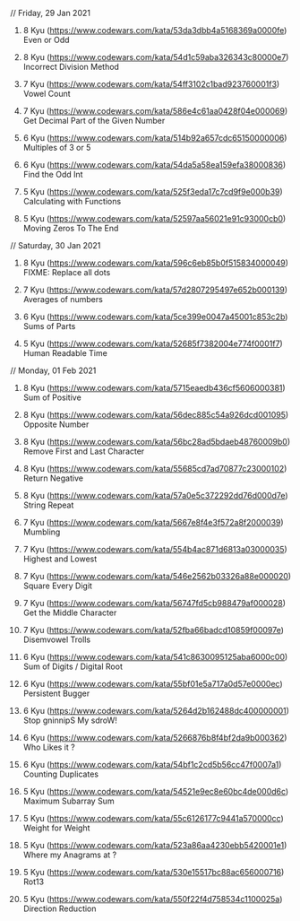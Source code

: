 // Friday, 29 Jan 2021

1. 8 Kyu (https://www.codewars.com/kata/53da3dbb4a5168369a0000fe)
   Even or Odd

2. 8 Kyu (https://www.codewars.com/kata/54d1c59aba326343c80000e7)
   Incorrect Division Method

3. 7 Kyu (https://www.codewars.com/kata/54ff3102c1bad923760001f3)
   Vowel Count

4. 7 Kyu (https://www.codewars.com/kata/586e4c61aa0428f04e000069)
   Get Decimal Part of the Given Number

5. 6 Kyu (https://www.codewars.com/kata/514b92a657cdc65150000006)
   Multiples of 3 or 5

6. 6 Kyu (https://www.codewars.com/kata/54da5a58ea159efa38000836)
   Find the Odd Int

7. 5 Kyu (https://www.codewars.com/kata/525f3eda17c7cd9f9e000b39)
   Calculating with Functions

8. 5 Kyu (https://www.codewars.com/kata/52597aa56021e91c93000cb0)
   Moving Zeros To The End


// Saturday, 30 Jan 2021

1. 8 Kyu (https://www.codewars.com/kata/596c6eb85b0f515834000049)
   FIXME: Replace all dots

2. 7 Kyu (https://www.codewars.com/kata/57d2807295497e652b000139)
   Averages of numbers

3. 6 Kyu (https://www.codewars.com/kata/5ce399e0047a45001c853c2b)
   Sums of Parts

4. 5 Kyu (https://www.codewars.com/kata/52685f7382004e774f0001f7)
   Human Readable Time


// Monday, 01 Feb 2021

1. 8 Kyu (https://www.codewars.com/kata/5715eaedb436cf5606000381)
   Sum of Positive

2. 8 Kyu (https://www.codewars.com/kata/56dec885c54a926dcd001095)
   Opposite Number

3. 8 Kyu (https://www.codewars.com/kata/56bc28ad5bdaeb48760009b0)
   Remove First and Last Character

4. 8 Kyu (https://www.codewars.com/kata/55685cd7ad70877c23000102)
   Return Negative

5. 8 Kyu (https://www.codewars.com/kata/57a0e5c372292dd76d000d7e)
   String Repeat

6. 7 Kyu (https://www.codewars.com/kata/5667e8f4e3f572a8f2000039)
   Mumbling

7. 7 Kyu (https://www.codewars.com/kata/554b4ac871d6813a03000035)
   Highest and Lowest

8. 7 Kyu (https://www.codewars.com/kata/546e2562b03326a88e000020)
   Square Every Digit

9. 7 Kyu (https://www.codewars.com/kata/56747fd5cb988479af000028)
   Get the Middle Character

10. 7 Kyu (https://www.codewars.com/kata/52fba66badcd10859f00097e)
    Disemvowel Trolls

11. 6 Kyu (https://www.codewars.com/kata/541c8630095125aba6000c00)
    Sum of Digits / Digital Root

12. 6 Kyu (https://www.codewars.com/kata/55bf01e5a717a0d57e0000ec)
    Persistent Bugger

13. 6 Kyu (https://www.codewars.com/kata/5264d2b162488dc400000001)
    Stop gninnipS My sdroW!

14. 6 Kyu (https://www.codewars.com/kata/5266876b8f4bf2da9b000362)
    Who Likes it ?

15. 6 Kyu (https://www.codewars.com/kata/54bf1c2cd5b56cc47f0007a1)
    Counting Duplicates

16. 5 Kyu (https://www.codewars.com/kata/54521e9ec8e60bc4de000d6c)
    Maximum Subarray Sum

17. 5 Kyu (https://www.codewars.com/kata/55c6126177c9441a570000cc)
    Weight for Weight

18. 5 Kyu (https://www.codewars.com/kata/523a86aa4230ebb5420001e1)
    Where my Anagrams at ?

19. 5 Kyu (https://www.codewars.com/kata/530e15517bc88ac656000716)
    Rot13

20. 5 Kyu (https://www.codewars.com/kata/550f22f4d758534c1100025a)
    Direction Reduction